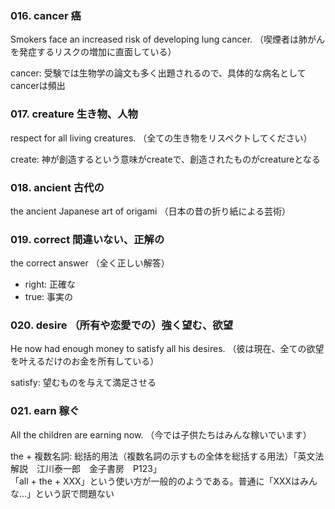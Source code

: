 ### 016. cancer 癌
Smokers face an increased risk of developing lung cancer.
（喫煙者は肺がんを発症するリスクの増加に直面している）

cancer: 受験では生物学の論文も多く出題されるので、具体的な病名としてcancerは頻出

### 017. creature 生き物、人物
respect for all living creatures.
（全ての生き物をリスペクトしてください）

create: 神が創造するという意味がcreateで、創造されたものがcreatureとなる

### 018. ancient 古代の
the ancient Japanese art of origami
（日本の昔の折り紙による芸術）

### 019. correct 間違いない、正解の
the correct answer
（全く正しい解答）

- right: 正確な
- true: 事実の

### 020. desire （所有や恋愛での）強く望む、欲望
He now had enough money to satisfy all his desires.
（彼は現在、全ての欲望を叶えるだけのお金を所有している）

satisfy: 望むものを与えて満足させる

### 021. earn 稼ぐ
All the children are earning now.
（今では子供たちはみんな稼いでいます）

the + 複数名詞: 総括的用法（複数名詞の示すもの全体を総括する用法）「英文法解説　江川泰一郎　金子書房　P123」  
「all + the + XXX」という使い方が一般的のようである。普通に「XXXはみんな...」という訳で問題ない
